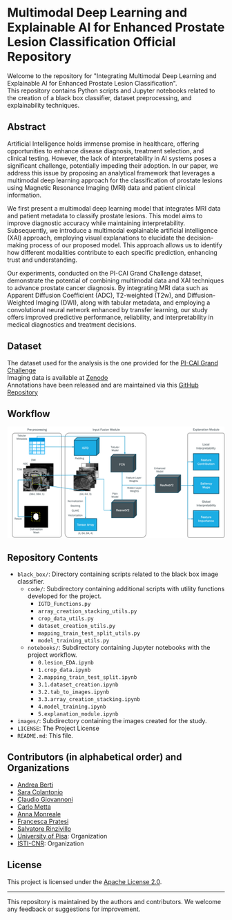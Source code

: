 # Multimodal Deep Learning and Explainable AI for Enhanced Prostate Lesion Classification Official Repository
Welcome to the repository for "Integrating Multimodal Deep Learning and Explainable AI for Enhanced Prostate Lesion Classification".\
This repository contains Python scripts and Jupyter notebooks related to the creation of a black box classifier, dataset preprocessing, and explainability techniques.

## Abstract
Artificial Intelligence holds immense promise in healthcare, offering opportunities to enhance disease diagnosis, treatment selection, and clinical testing. However, the lack of interpretability in AI systems poses a significant challenge, potentially impeding their adoption. In our paper, we address this issue by proposing an analytical framework that leverages a multimodal deep learning approach for the classification of prostate lesions using Magnetic Resonance Imaging (MRI) data and patient clinical information.

We first present a multimodal deep learning model that integrates MRI data and patient metadata to classify prostate lesions. This model aims to improve diagnostic accuracy while maintaining interpretability. Subsequently, we introduce a multimodal explainable artificial intelligence (XAI) approach, employing visual explanations to elucidate the decision-making process of our proposed model. This approach allows us to identify how different modalities contribute to each specific prediction, enhancing trust and understanding.

Our experiments, conducted on the PI-CAI Grand Challenge dataset, demonstrate the potential of combining multimodal data and XAI techniques to advance prostate cancer diagnosis. By integrating MRI data such as Apparent Diffusion Coefficient (ADC), T2-weighted (T2w), and Diffusion-Weighted Imaging (DWI), along with tabular metadata, and employing a convolutional neural network enhanced by transfer learning, our study offers improved predictive performance, reliability, and interpretability in medical diagnostics and treatment decisions.

## Dataset
The dataset used for the analysis is the one provided for the [PI-CAI Grand Challenge](https://pi-cai.grand-challenge.org)  
Imaging data is available at [Zenodo](https://zenodo.org/records/6624726)\
Annotations have been released and are maintained via this [GitHub Repository](https://github.com/DIAGNijmegen/picai_labels)

## Workflow
![Workflow XAI Prostate](images/framework_prostate.png)

## Repository Contents

- `black_box/`: Directory containing scripts related to the black box image classifier.
  - `code/`: Subdirectory containing additional scripts with utility functions developed for the project.
    - `IGTD_Functions.py`
    - `array_creation_stacking_utils.py`
    - `crop_data_utils.py`
    - `dataset_creation_utils.py`
    - `mapping_train_test_split_utils.py`
    - `model_training_utils.py`
  - `notebooks/`: Subdirectory containing Jupyter notebooks with the project workflow.
    - `0.lesion_EDA.ipynb`
    - `1.crop_data.ipynb`
    - `2.mapping_train_test_split.ipynb`
    - `3.1.dataset_creation.ipynb`
    - `3.2.tab_to_images.ipynb`
    - `3.3.array_creation_stacking.ipynb`
    - `4.model_training.ipynb`
    - `5.explanation_module.ipynb`
- `images/`: Subdirectory containing the images created for the study. 
- `LICENSE`: The Project License
- `README.md`: This file.

<!---
## Citation
If you find our work helpful, please consider citing our paper:
\[citation\]
-->

## Contributors (in alphabetical order) and Organizations
- [Andrea Berti](https://github.com/----)
- [Sara Colantonio](https://github.com/----)
- [Claudio Giovannoni]([https://github.com/johndoe](https://github.com/cgiova))
- [Carlo Metta](https://github.com/----)
- [Anna Monreale](https://github.com/----)
- [Francesca Pratesi](https://github.com/----)
- [Salvatore Rinzivillo](https://github.com/----)
- [University of Pisa]([https://github.com/unipisa]): Organization
- [ISTI-CNR]((https://www.isti.cnr.it/en/)): Organization

## License
This project is licensed under the [Apache License 2.0](LICENSE).

---
This repository is maintained by the authors and contributors. We welcome any feedback or suggestions for improvement.